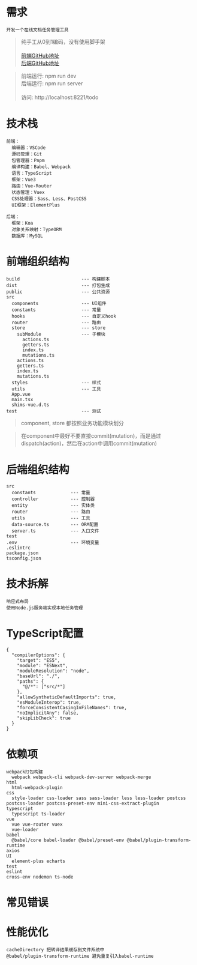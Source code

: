 # 需求
```
开发一个在线文档任务管理工具
```

> 纯手工从0到1编码，没有使用脚手架 <br/><br/>
> [前端GitHub地址](https://github.com/su-rm-rf/fe-step2) <br/>
> [后端GitHub地址](https://github.com/su-rm-rf/node_server)

> 前端运行: npm run dev <br/>
> 后端运行: npm run server <br/><br/>
> 访问: http://localhost:8221/todo

# 技术栈
```
前端：
  编辑器：VSCode
  源码管理：Git
  包管理器：Pnpm
  编译构建：Babel、Webpack
  语言：TypeScript
  框架：Vue3
  路由：Vue-Router
  状态管理：Vuex
  CSS处理器：Sass、Less、PostCSS
  UI框架：ElementPlus
    
后端：
  框架：Koa
  对象关系映射：TypeORM
  数据库：MySQL
```

# 前端组织结构
```
build                       --- 构建脚本
dist                        --- 打包生成
public                      --- 公共资源
src
  components                --- UI组件
  constants                 --- 常量
  hooks                     --- 自定义hook
  router                    --- 路由
  store                     --- store
    subModule               --- 子模块
      actions.ts
      getters.ts
      index.ts
      mutations.ts
    actions.ts
    getters.ts
    index.ts
    mutations.ts
  styles                    --- 样式
  utils                     --- 工具
  App.vue
  main.tsx
  shims-vue.d.ts
test                        --- 测试
```

> component, store 都按照业务功能模块划分

> 在component中最好不要直接commit(mutation)，而是通过dispatch(action)，然后在action中调用commit(mutation)


# 后端组织结构
```
src
  constants             --- 常量
  controller            --- 控制器
  entity                --- 实体类
  router                --- 路由
  utils                 --- 工具
  data-source.ts        --- ORM配置
  server.ts             --- 入口文件
test
.env                    --- 环境变量
.eslintrc
package.json
tsconfig.json
```

# 技术拆解
```
响应式布局
使用Node.js服务端实现本地任务管理
```

# TypeScript配置
```
{
  "compilerOptions": {
    "target": "ES5",
    "module": "ESNext",
    "moduleResolution": "node",
    "baseUrl": "./",
    "paths": {
      "@/*": ["src/*"]
    },
    "allowSyntheticDefaultImports": true,
    "esModuleInterop": true,
    "forceConsistentCasingInFileNames": true,
    "noImplicitAny": false,
    "skipLibCheck": true
  }
}
```

# 依赖项
```
webpack打包构建
  webpack webpack-cli webpack-dev-server webpack-merge
html
  html-webpack-plugin
css
  style-loader css-loader sass sass-loader less less-loader postcss postcss-loader postcss-preset-env mini-css-extract-plugin
typescript
  typescript ts-loader
vue
  vue vue-router vuex
  vue-loader
babel
  @babel/core babel-loader @babel/preset-env @babel/plugin-transform-runtime
axios
UI
  element-plus echarts
test
eslint
cross-env nodemon ts-node
```

# 常见错误

# 性能优化
```
cacheDirectory 把转译结果缓存到文件系统中
@babel/plugin-transform-runtime 避免重复引入babel-runtime
```
